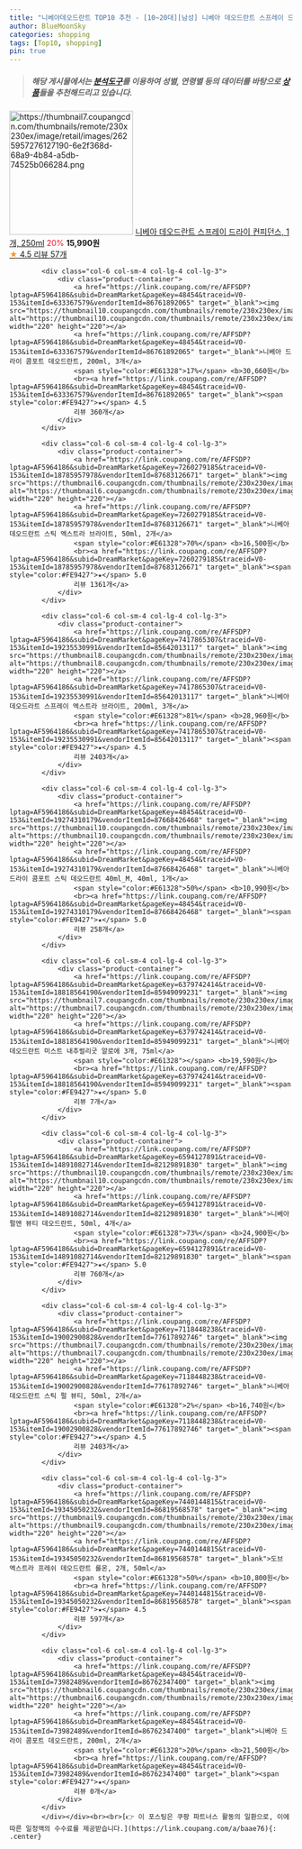 ```yaml
---
title: "니베아데오드란트 TOP10 추천 - [10~20대][남성] 니베아 데오드란트 스프레이 드라이 컨피던스, 1개, 250ml"
author: BlueMoonSky
categories: shopping
tags: [Top10, shopping]
pin: true
---
```


> ##### 해당 게시물에서는 [**분석도구**](https://itemscout.io/)를 이용하여 **성별**, **연령별** 등의 데이터를 바탕으로 [**상품**](https://link.coupang.com/a/baae76)들을 추천해드리고 있습니다.
<div class="container"><div class="row">
            <div class="col-6 col-sm-4 col-lg-4 col-lg-3">
                <div class="product-container">
                    <a href="https://link.coupang.com/re/AFFSDP?lptag=AF5964186&subid=DreamMarket&pageKey=7425594709&traceid=V0-153&itemId=19273925388&vendorItemId=81255219569" target="_blank"><img src="https://thumbnail7.coupangcdn.com/thumbnails/remote/230x230ex/image/retail/images/2625957276127190-6e2f368d-68a9-4b84-a5db-74525b066284.png" alt="https://thumbnail7.coupangcdn.com/thumbnails/remote/230x230ex/image/retail/images/2625957276127190-6e2f368d-68a9-4b84-a5db-74525b066284.png" width="220" height="220"></a>
                    <a href="https://link.coupang.com/re/AFFSDP?lptag=AF5964186&subid=DreamMarket&pageKey=7425594709&traceid=V0-153&itemId=19273925388&vendorItemId=81255219569" target="_blank">니베아 데오드란트 스프레이 드라이 컨피던스, 1개, 250ml</a>
                    <span style="color:#E61328">20%</span> <b>15,990원</b>
                    <br><a href="https://link.coupang.com/re/AFFSDP?lptag=AF5964186&subid=DreamMarket&pageKey=7425594709&traceid=V0-153&itemId=19273925388&vendorItemId=81255219569" target="_blank"><span style="color:#FE9427">★</span> 4.5
                    리뷰 57개</a>
                </div>
            </div>
            
            <div class="col-6 col-sm-4 col-lg-4 col-lg-3">
                <div class="product-container">
                    <a href="https://link.coupang.com/re/AFFSDP?lptag=AF5964186&subid=DreamMarket&pageKey=48454&traceid=V0-153&itemId=633367579&vendorItemId=86761892065" target="_blank"><img src="https://thumbnail10.coupangcdn.com/thumbnails/remote/230x230ex/image/vendor_inventory/8ecf/b0645e3039fd00eab13b28053e0b951f6d75121366c5a23d8151bb26d38a.JPG" alt="https://thumbnail10.coupangcdn.com/thumbnails/remote/230x230ex/image/vendor_inventory/8ecf/b0645e3039fd00eab13b28053e0b951f6d75121366c5a23d8151bb26d38a.JPG" width="220" height="220"></a>
                    <a href="https://link.coupang.com/re/AFFSDP?lptag=AF5964186&subid=DreamMarket&pageKey=48454&traceid=V0-153&itemId=633367579&vendorItemId=86761892065" target="_blank">니베아 드라이 콤포트 데오드란트, 200ml, 3개</a>
                    <span style="color:#E61328">17%</span> <b>30,660원</b>
                    <br><a href="https://link.coupang.com/re/AFFSDP?lptag=AF5964186&subid=DreamMarket&pageKey=48454&traceid=V0-153&itemId=633367579&vendorItemId=86761892065" target="_blank"><span style="color:#FE9427">★</span> 4.5
                    리뷰 360개</a>
                </div>
            </div>
            
            <div class="col-6 col-sm-4 col-lg-4 col-lg-3">
                <div class="product-container">
                    <a href="https://link.coupang.com/re/AFFSDP?lptag=AF5964186&subid=DreamMarket&pageKey=7260279185&traceid=V0-153&itemId=18785957978&vendorItemId=87683126671" target="_blank"><img src="https://thumbnail6.coupangcdn.com/thumbnails/remote/230x230ex/image/vendor_inventory/1789/345a592f34471976021690d2ff1d44cac78d8c42150b267e1d89522dcff1.png" alt="https://thumbnail6.coupangcdn.com/thumbnails/remote/230x230ex/image/vendor_inventory/1789/345a592f34471976021690d2ff1d44cac78d8c42150b267e1d89522dcff1.png" width="220" height="220"></a>
                    <a href="https://link.coupang.com/re/AFFSDP?lptag=AF5964186&subid=DreamMarket&pageKey=7260279185&traceid=V0-153&itemId=18785957978&vendorItemId=87683126671" target="_blank">니베아 데오드란트 스틱 엑스트라 브라이트, 50ml, 2개</a>
                    <span style="color:#E61328">70%</span> <b>16,500원</b>
                    <br><a href="https://link.coupang.com/re/AFFSDP?lptag=AF5964186&subid=DreamMarket&pageKey=7260279185&traceid=V0-153&itemId=18785957978&vendorItemId=87683126671" target="_blank"><span style="color:#FE9427">★</span> 5.0
                    리뷰 1361개</a>
                </div>
            </div>
            
            <div class="col-6 col-sm-4 col-lg-4 col-lg-3">
                <div class="product-container">
                    <a href="https://link.coupang.com/re/AFFSDP?lptag=AF5964186&subid=DreamMarket&pageKey=7417865307&traceid=V0-153&itemId=19235530991&vendorItemId=85642013117" target="_blank"><img src="https://thumbnail8.coupangcdn.com/thumbnails/remote/230x230ex/image/vendor_inventory/daaa/203c26c252e1dfb0acbdb53b239342bff797a0e334d0e80f733ed752bab3.jpg" alt="https://thumbnail8.coupangcdn.com/thumbnails/remote/230x230ex/image/vendor_inventory/daaa/203c26c252e1dfb0acbdb53b239342bff797a0e334d0e80f733ed752bab3.jpg" width="220" height="220"></a>
                    <a href="https://link.coupang.com/re/AFFSDP?lptag=AF5964186&subid=DreamMarket&pageKey=7417865307&traceid=V0-153&itemId=19235530991&vendorItemId=85642013117" target="_blank">니베아 데오드라트 스프레이 엑스트라 브라이트, 200ml, 3개</a>
                    <span style="color:#E61328">81%</span> <b>28,960원</b>
                    <br><a href="https://link.coupang.com/re/AFFSDP?lptag=AF5964186&subid=DreamMarket&pageKey=7417865307&traceid=V0-153&itemId=19235530991&vendorItemId=85642013117" target="_blank"><span style="color:#FE9427">★</span> 4.5
                    리뷰 2403개</a>
                </div>
            </div>
            
            <div class="col-6 col-sm-4 col-lg-4 col-lg-3">
                <div class="product-container">
                    <a href="https://link.coupang.com/re/AFFSDP?lptag=AF5964186&subid=DreamMarket&pageKey=48454&traceid=V0-153&itemId=19274310179&vendorItemId=87668426468" target="_blank"><img src="https://thumbnail10.coupangcdn.com/thumbnails/remote/230x230ex/image/vendor_inventory/a397/7f031383f257230b54adf15a8220ebca8f03786d46353058d24c81037c67.jpg" alt="https://thumbnail10.coupangcdn.com/thumbnails/remote/230x230ex/image/vendor_inventory/a397/7f031383f257230b54adf15a8220ebca8f03786d46353058d24c81037c67.jpg" width="220" height="220"></a>
                    <a href="https://link.coupang.com/re/AFFSDP?lptag=AF5964186&subid=DreamMarket&pageKey=48454&traceid=V0-153&itemId=19274310179&vendorItemId=87668426468" target="_blank">니베아 드라이 콤포트 스틱 데오드란트 40ml_M, 40ml, 1개</a>
                    <span style="color:#E61328">50%</span> <b>10,990원</b>
                    <br><a href="https://link.coupang.com/re/AFFSDP?lptag=AF5964186&subid=DreamMarket&pageKey=48454&traceid=V0-153&itemId=19274310179&vendorItemId=87668426468" target="_blank"><span style="color:#FE9427">★</span> 5.0
                    리뷰 258개</a>
                </div>
            </div>
            
            <div class="col-6 col-sm-4 col-lg-4 col-lg-3">
                <div class="product-container">
                    <a href="https://link.coupang.com/re/AFFSDP?lptag=AF5964186&subid=DreamMarket&pageKey=6379742414&traceid=V0-153&itemId=18818564190&vendorItemId=85949099231" target="_blank"><img src="https://thumbnail7.coupangcdn.com/thumbnails/remote/230x230ex/image/vendor_inventory/a4e2/1c43a3375684ad6143052c77800922dec1d3efef7a117aa0c282a27d55ae.jpg" alt="https://thumbnail7.coupangcdn.com/thumbnails/remote/230x230ex/image/vendor_inventory/a4e2/1c43a3375684ad6143052c77800922dec1d3efef7a117aa0c282a27d55ae.jpg" width="220" height="220"></a>
                    <a href="https://link.coupang.com/re/AFFSDP?lptag=AF5964186&subid=DreamMarket&pageKey=6379742414&traceid=V0-153&itemId=18818564190&vendorItemId=85949099231" target="_blank">니베아 데오드란트 미스트 내추럴리굿 알로에 3개, 75ml</a>
                    <span style="color:#E61328"></span> <b>19,590원</b>
                    <br><a href="https://link.coupang.com/re/AFFSDP?lptag=AF5964186&subid=DreamMarket&pageKey=6379742414&traceid=V0-153&itemId=18818564190&vendorItemId=85949099231" target="_blank"><span style="color:#FE9427">★</span> 5.0
                    리뷰 7개</a>
                </div>
            </div>
            
            <div class="col-6 col-sm-4 col-lg-4 col-lg-3">
                <div class="product-container">
                    <a href="https://link.coupang.com/re/AFFSDP?lptag=AF5964186&subid=DreamMarket&pageKey=6594127891&traceid=V0-153&itemId=14891082714&vendorItemId=82129891830" target="_blank"><img src="https://thumbnail10.coupangcdn.com/thumbnails/remote/230x230ex/image/vendor_inventory/15b7/cb80d2339ba343b19cbc82ad903fd82eb65fadfdec5500a8b439591a5506.png" alt="https://thumbnail10.coupangcdn.com/thumbnails/remote/230x230ex/image/vendor_inventory/15b7/cb80d2339ba343b19cbc82ad903fd82eb65fadfdec5500a8b439591a5506.png" width="220" height="220"></a>
                    <a href="https://link.coupang.com/re/AFFSDP?lptag=AF5964186&subid=DreamMarket&pageKey=6594127891&traceid=V0-153&itemId=14891082714&vendorItemId=82129891830" target="_blank">니베아 펄앤 뷰티 데오드란트, 50ml, 4개</a>
                    <span style="color:#E61328">73%</span> <b>24,900원</b>
                    <br><a href="https://link.coupang.com/re/AFFSDP?lptag=AF5964186&subid=DreamMarket&pageKey=6594127891&traceid=V0-153&itemId=14891082714&vendorItemId=82129891830" target="_blank"><span style="color:#FE9427">★</span> 5.0
                    리뷰 760개</a>
                </div>
            </div>
            
            <div class="col-6 col-sm-4 col-lg-4 col-lg-3">
                <div class="product-container">
                    <a href="https://link.coupang.com/re/AFFSDP?lptag=AF5964186&subid=DreamMarket&pageKey=7118448238&traceid=V0-153&itemId=19002900828&vendorItemId=77617892746" target="_blank"><img src="https://thumbnail7.coupangcdn.com/thumbnails/remote/230x230ex/image/vendor_inventory/87ed/66b606ba992e85e6552ca82aee08e65fdb417759aa50fbe2546556f41bc7.jpg" alt="https://thumbnail7.coupangcdn.com/thumbnails/remote/230x230ex/image/vendor_inventory/87ed/66b606ba992e85e6552ca82aee08e65fdb417759aa50fbe2546556f41bc7.jpg" width="220" height="220"></a>
                    <a href="https://link.coupang.com/re/AFFSDP?lptag=AF5964186&subid=DreamMarket&pageKey=7118448238&traceid=V0-153&itemId=19002900828&vendorItemId=77617892746" target="_blank">니베아 데오드란트 스틱 펄 뷰티, 50ml, 2개</a>
                    <span style="color:#E61328">2%</span> <b>16,740원</b>
                    <br><a href="https://link.coupang.com/re/AFFSDP?lptag=AF5964186&subid=DreamMarket&pageKey=7118448238&traceid=V0-153&itemId=19002900828&vendorItemId=77617892746" target="_blank"><span style="color:#FE9427">★</span> 4.5
                    리뷰 2403개</a>
                </div>
            </div>
            
            <div class="col-6 col-sm-4 col-lg-4 col-lg-3">
                <div class="product-container">
                    <a href="https://link.coupang.com/re/AFFSDP?lptag=AF5964186&subid=DreamMarket&pageKey=7440144815&traceid=V0-153&itemId=19345050232&vendorItemId=86819568578" target="_blank"><img src="https://thumbnail9.coupangcdn.com/thumbnails/remote/230x230ex/image/vendor_inventory/8655/acb656b1e270bbf8949c49d54eb762c3f88301684a903807a7120d7fcad2.jpg" alt="https://thumbnail9.coupangcdn.com/thumbnails/remote/230x230ex/image/vendor_inventory/8655/acb656b1e270bbf8949c49d54eb762c3f88301684a903807a7120d7fcad2.jpg" width="220" height="220"></a>
                    <a href="https://link.coupang.com/re/AFFSDP?lptag=AF5964186&subid=DreamMarket&pageKey=7440144815&traceid=V0-153&itemId=19345050232&vendorItemId=86819568578" target="_blank">도브 엑스트라 프레쉬 데오드란트 롤온, 2개, 50ml</a>
                    <span style="color:#E61328">50%</span> <b>10,800원</b>
                    <br><a href="https://link.coupang.com/re/AFFSDP?lptag=AF5964186&subid=DreamMarket&pageKey=7440144815&traceid=V0-153&itemId=19345050232&vendorItemId=86819568578" target="_blank"><span style="color:#FE9427">★</span> 4.5
                    리뷰 597개</a>
                </div>
            </div>
            
            <div class="col-6 col-sm-4 col-lg-4 col-lg-3">
                <div class="product-container">
                    <a href="https://link.coupang.com/re/AFFSDP?lptag=AF5964186&subid=DreamMarket&pageKey=48454&traceid=V0-153&itemId=73982489&vendorItemId=86762347400" target="_blank"><img src="https://thumbnail6.coupangcdn.com/thumbnails/remote/230x230ex/image/vendor_inventory/bdd5/45e096d69220abbcde0ca38197eaac53b16872676748a6beef9a6dcaa0c7.JPG" alt="https://thumbnail6.coupangcdn.com/thumbnails/remote/230x230ex/image/vendor_inventory/bdd5/45e096d69220abbcde0ca38197eaac53b16872676748a6beef9a6dcaa0c7.JPG" width="220" height="220"></a>
                    <a href="https://link.coupang.com/re/AFFSDP?lptag=AF5964186&subid=DreamMarket&pageKey=48454&traceid=V0-153&itemId=73982489&vendorItemId=86762347400" target="_blank">니베아 드라이 콤포트 데오드란트, 200ml, 2개</a>
                    <span style="color:#E61328">20%</span> <b>21,500원</b>
                    <br><a href="https://link.coupang.com/re/AFFSDP?lptag=AF5964186&subid=DreamMarket&pageKey=48454&traceid=V0-153&itemId=73982489&vendorItemId=86762347400" target="_blank"><span style="color:#FE9427">★</span> 
                    리뷰 0개</a>
                </div>
            </div>
            </div></div><br><br>[👉 이 포스팅은 쿠팡 파트너스 활동의 일환으로, 이에 따른 일정액의 수수료를 제공받습니다.](https://link.coupang.com/a/baae76){: .center}